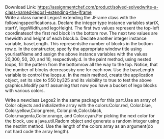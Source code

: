Download Link: https://assignmentchef.com/product/solved-solvedwrite-a-class-named-legos1-extending-the-jframe
<br>
Write a class named Legos1 extending the JFrame class with the followingspecifications.a. Declare the integer type instance variables startX, startY, legoWidth,and legoHeight. The first two values represent the top-left coordinatesof the first red block in the bottom row. The next two values are thewidth and height of each block.b. Declate another integer instance variable, baseLength. This representsthe number of blocks in the bottom row.c. In the constructor, specify the appropriate window title using yourlastName and assign the above instance variables with the values 20,300, 50, 20, and 10, respectively.d. In the paint method, using nested loops, fill the pattern from the bottomrow all the way to the top. Notice, that the number of blocks decreasesby one for each row. Use the baseLength variable to control the loops.e. In the main method, create the application object, set its size to 550 by325 and its visibility to true to test the above graphics.Modify part1 assuming that now you have a bucket of lego blocks with various colors.

Write a newclass Legos2 in the same package for this part.Use an array of Color objects and initializethe array with the colors:Color.red, Color.blue, Color.yellow,Color.green, Color.pink,Color.black, Color.magenta,Color.orange, and Color.cyan.For picking the next color for the block, use a java.util.Radom object and generate a random integer using the nextInt method. Use the length of the colors array as an argument(do not hard code the array length).